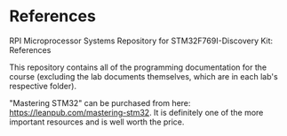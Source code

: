 # References
RPI Microprocessor Systems Repository for STM32F769I-Discovery Kit: References

This repository contains all of the programming documentation for the course (excluding the lab documents themselves, which are in each lab's respective folder).

"Mastering STM32" can be purchased from here: https://leanpub.com/mastering-stm32. It is definitely one of the more important resources and is well worth the price.
